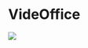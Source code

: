 # VideOffice
<img src="https://ci.appveyor.com/api/projects/status/6vhl1ylf57qlnwsn/branch/master?svg=true">
